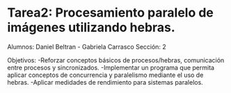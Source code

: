 # Tarea2: Procesamiento paralelo de imágenes utilizando hebras.
Alumnos: Daniel Beltran - Gabriela Carrasco
Sección: 2

Objetivos:
-Reforzar conceptos básicos de procesos/hebras, comunicación entre procesos y sincronizados.
-Implementar un programa que permita aplicar conceptos de concurrencia y paralelismo mediante el uso de hebras.
-Aplicar medidades de rendimiento para sistemas paralelos.
